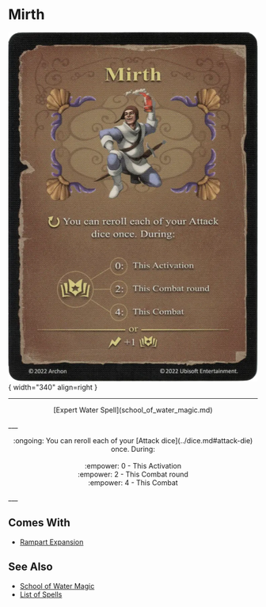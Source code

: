 # Mirth

![Mirth](../assets/spells-mirth.webp){ width="340" align=right }

___
<p style="text-align: center;" markdown>[Expert Water Spell](school_of_water_magic.md)</p>
___
<p style="text-align: center;" markdown>:ongoing: You can reroll each of your [Attack dice](../dice.md#attack-die) once. During:<br><br>:empower: 0 - This Activation<br>:empower: 2 - This Combat round<br>:empower: 4 - This Combat</p>
___


## Comes With

- [Rampart Expansion](../content.md)


## See Also

- [School of Water Magic](school_of_water_magic.md)
- [List of Spells](../spells.md)

